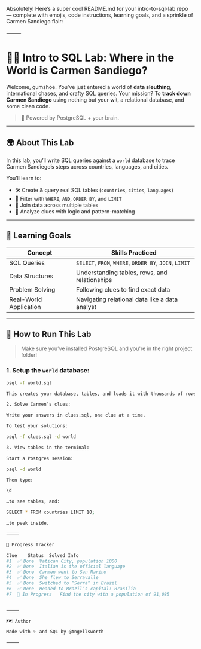 Absolutely! Here’s a super cool README.md for your intro-to-sql-lab repo — complete with emojis, code instructions, learning goals, and a sprinkle of Carmen Sandiego flair:

⸻



# 🕵️‍♀️ Intro to SQL Lab: Where in the World is Carmen Sandiego?

Welcome, gumshoe. You’ve just entered a world of **data sleuthing**, international chases, and crafty SQL queries. Your mission? To **track down Carmen Sandiego** using nothing but your wit, a relational database, and some clean code.

> 💽 Powered by PostgreSQL + your brain.

---

## 🌍 About This Lab

In this lab, you’ll write SQL queries against a `world` database to trace Carmen Sandiego’s steps across countries, languages, and cities.

You’ll learn to:

- 🛠 Create & query real SQL tables (`countries`, `cities`, `languages`)
- 🧠 Filter with `WHERE`, `AND`, `ORDER BY`, and `LIMIT`
- 🔗 Join data across multiple tables
- 👀 Analyze clues with logic and pattern-matching

---

## 🧠 Learning Goals

| Concept | Skills Practiced |
|--------|------------------|
| SQL Queries | `SELECT`, `FROM`, `WHERE`, `ORDER BY`, `JOIN`, `LIMIT` |
| Data Structures | Understanding tables, rows, and relationships |
| Problem Solving | Following clues to find exact data |
| Real-World Application | Navigating relational data like a data analyst |

---

## 🚀 How to Run This Lab

> Make sure you’ve installed PostgreSQL and you're in the right project folder!

### 1. Setup the `world` database:

```bash
psql -f world.sql

This creates your database, tables, and loads it with thousands of rows of real(ish) world data.

2. Solve Carmen’s clues:

Write your answers in clues.sql, one clue at a time.

To test your solutions:

psql -f clues.sql -d world

3. View tables in the terminal:

Start a Postgres session:

psql -d world

Then type:

\d

…to see tables, and:

SELECT * FROM countries LIMIT 10;

…to peek inside.

⸻

🏁 Progress Tracker

Clue	Status	Solved Info
#1	✅ Done	Vatican City, population 1000
#2	✅ Done	Italian is the official language
#3	✅ Done	Carmen went to San Marino
#4	✅ Done	She flew to Serravalle
#5	✅ Done	Switched to “Serra” in Brazil
#6	✅ Done	Headed to Brazil’s capital: Brasília
#7	🧩 In Progress	Find the city with a population of 91,085


⸻

🗺️ Author

Made with ✨ and SQL by @Angellsworth

⸻


